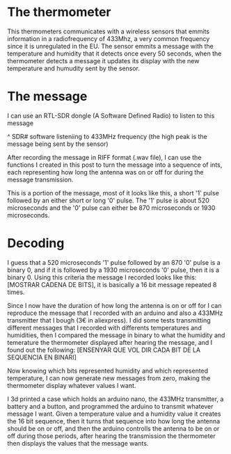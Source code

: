 # The thermometer

This thermometers communicates with a wireless sensors that emmits information in a radiofrequency of 433Mhz, a very common frequency since it is unregulated in the EU. The sensor emmits a message with the temperature and humidity that it detects once every 50 seconds, when the thermometer detects a message it updates its display with the new temperature and humudity sent by the sensor.

# The message

I can use an RTL-SDR dongle (A Software Defined Radio) to listen to this message

^ SDR# software listeniing to 433MHz frequency (the high peak is the message being sent by the sensor)

After recording the message in RIFF format (.wav file), I can use the functions I created in this post to turn the message into a sequence of ints, each representing how long the antenna was on or off for during the message transmission.

This is a portion of the message, most of it looks like this, a short '1' pulse followed by an either short or long '0' pulse. The '1' pulse is about 520 microseconds and the '0' pulse can either be 870 microseconds or 1930 microseconds.

# Decoding

I guess that a 520 microseconds '1' pulse followed by an 870 '0' pulse is a binary 0, and if it is followed by a 1930 microseconds '0' pulse, then it is a binary 0. Using this criteria the message I recorded looks like this: [MOSTRAR CADENA DE BITS], it is basically a 16 bit message repeated 8 times.

Since I now have the duration of how long the antenna is on or off for I can reproduce the message that I recorded with an arduino and also a 433MHz transmitter that I bough (3€ in aliexpress). I did some tests transmitting different messages that I recorded with differents temperatures and humidities, then I compared the message in binary to what the humidity and temerature the thermometer displayed after hearing the message, and I found out the following: [ENSENYAR QUE VOL DIR CADA BIT DE LA SEQUENCIA EN BINARI]

Now knowing which bits represented humidity and which represented temperature, I can now generate new messages from zero, making the thermometer display whatever values I want.

I 3d printed a case which holds an arduino nano, the 433MHz transmitter, a battery and a button, and programmed the arduino to transmit whatever message I want. Given a temperature value and a humidity value it creates the 16 bit sequence, then it turns that sequence into how long the antenna should be on or off, and then the arduino controlls the antenna to be on or off during those periods, after hearing the transmission the thermometer then displays the values that the message wants.
